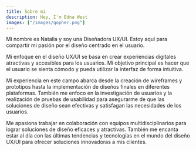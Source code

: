```yaml
---
title: Sobre mi
description: Hey, I'm Edna West
images: ["/images/gopher.png"]
---
```


Mi nombre es Natalia y soy una Diseñadora UX/UI.
Estoy aquí para compartir mi pasión por el diseño centrado en el usuario.

Mi enfoque en el diseño UX/UI se basa en crear experiencias digitales atractivas y accesibles para los usuarios. Mi objetivo principal es hacer que el usuario se sienta cómodo y pueda utilizar la interfaz de forma intuitiva.

Mi experiencia en este campo abarca desde la creación de wireframes y prototipos hasta la implementación de diseños finales en diferentes plataformas. También me enfoco en la investigación de usuarios y la realización de pruebas de usabilidad para asegurarme de que las soluciones de diseño sean efectivas y satisfagan las necesidades de los usuarios.

Me apasiona trabajar en colaboración con equipos multidisciplinarios para lograr soluciones de diseño eficaces y atractivas. También me encanta estar al día con las últimas tendencias y tecnologías en el mundo del diseño UX/UI para ofrecer soluciones innovadoras a mis clientes.

